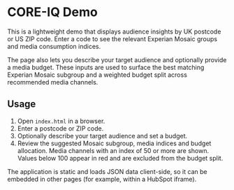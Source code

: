 # CORE-IQ Demo

This is a lightweight demo that displays audience insights by UK postcode or US ZIP code. Enter a code to see the relevant Experian Mosaic groups and media consumption indices.

The page also lets you describe your target audience and optionally provide a media budget. These inputs are used to surface the best matching Experian Mosaic subgroup and a weighted budget split across recommended media channels.

## Usage
1. Open `index.html` in a browser.
2. Enter a postcode or ZIP code.
3. Optionally describe your target audience and set a budget.
4. Review the suggested Mosaic subgroup, media indices and budget allocation. Media channels with an index of 50 or more are shown. Values below 100 appear in red and are excluded from the budget split.

The application is static and loads JSON data client-side, so it can be embedded in other pages (for example, within a HubSpot iframe).
